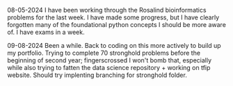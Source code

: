 08-05-2024
  I have been working through the Rosalind bioinformatics problems for the last week. I have made some progress, but I have clearly forgotten many of the foundational python concepts I should be more aware of. 
  I have exams in a week. 


09-08-2024
  Been a while. Back to coding on this more actively to build up my portfolio. Trying to complete 70 stronghold problems before the beginning of second year; fingerscrossed I won't bomb that, especially while also trying to fatten the data science repository + working on tfip website. Should try implenting branching for stronghold folder.
